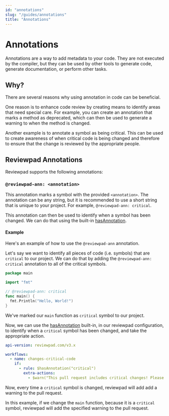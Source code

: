 ```yaml
---
id: "annotations"
slug: "/guides/annotations"
title: "Annotations"
---
```


# Annotations

Annotations are a way to add metadata to your code. They are not executed by the compiler, but they can be used by other tools to generate code, generate documentation, or perform other tasks.

## Why?

There are several reasons why using annotation in code can be beneficial.

One reason is to enhance code review by creating means to identify areas that need special care. For example, you can create an annotation that marks a method as deprecated, which can then be used to generate a warning to when the method is changed.

Another example is to annotate a symbol as being critical. This can be used to create awareness of when critical code is being changed and therefore to ensure that the change is reviewed by the appropriate people.

## Reviewpad Annotations

Reviewpad supports the following annotations:

### `@reviewpad-ann: <annotation>`

This annotation marks a symbol with the provided `<annotation>`. The annotation can be any string, but it is recommended to use a short string that is unique to your project. For example, `@reviewpad-ann: critical`.

This annotation can then be used to identify when a symbol has been changed. We can do that using the built-in [hasAnnotation](/guides/built-ins/#hasannotation).

#### Example

Here's an example of how to use the `@reviewpad-ann` annotation.

Let's say we want to identify all pieces of code (i.e. symbols) that are `critical` to our project. We can do that by adding the `@reviewpad-ann: critical` annotation to all of the critical symbols.

```go
package main

import "fmt"

// @reviewpad-ann: critical
func main() {
  fmt.Println("Hello, World!")
}
```

We've marked our `main` function as `critical` symbol to our project.

Now, we can use the [hasAnnotation](/guides/built-ins/#hasannotation) built-in, in our reviewpad configuration, to identify when a `critical` symbol has been changed, and take the appropriate action.

```yml
api-version: reviewpad.com/v3.x

workflows:
  - name: changes-critical-code
    if:
      - rule: $hasAnnotation("critical")
        extra-actions:
          - $warn("This pull request includes critical changes! Please review it carefully.")
```

Now, every time a `critical` symbol is changed, reviewpad will add add a warning to the pull request.

In this example, if we change the `main` function, because it is a `critical` symbol, reviewpad will add the specified warning to the pull request.
